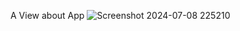 A View about App
![Screenshot 2024-07-08 225210](https://github.com/sameerbarik3/Quadratic-solver-app/assets/126486183/dc728307-a0e8-436e-bee2-b2064c081f67)
